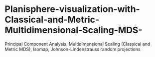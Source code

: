 # Planisphere-visualization-with-Classical-and-Metric-Multidimensional-Scaling-MDS-
 Principal Component Analysis, Multidimensional Scaling (Classical and Metric MDS), Isomap, Johnson-Lindenstrauss random projections
